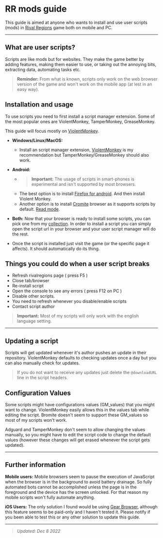 # RR mods guide

This guide is aimed at anyone who wants to install and use user scripts (mods) in [Rival Regions][rr] game both on mobile and PC.

---

## What are user scripts?

Scripts are like mods but for websites. They make the game better by adding features, making them easier to use, or taking out the annoying bits, extracting data, automating tasks etc.

> **Reminder:** From what is known, scripts only work on the web browser version of the game and won't work on the mobile app (at lest in an easy way).

## Installation and usage

To use scripts you need to first install a script manager extension. Some of the most popular ones are ViolentMonkey, TamperMonkey, GreaseMonkey.

This guide will focus mostly on [ViolentMonkey][vm].

- **Windows/Linux/MacOS:**

  - Install an script manager extension, [ViolentMonkey][vm] is my recommendation but TamperMonkey/GreaseMonkey should also work.

- **Android:**

  - > **Important:** The usage of scripts in smart-phones is experimental and isn't supported by most browsers.
  - The best option is to install [Firefox for android](https://play.google.com/store/apps/details?id=org.mozilla.firefox&hl=en&gl=US). And then install Violent Monkey.
  - Another option is to install [Cromite](https://github.com/uazo/cromite) browser as it supports scripts by default. [Read mode](https://telegra.ph/How-to-install-user-scripts-on-Android-using-Bromite-05-14).

- **Both:** Now that your browser is ready to install some scripts, you can pick one from my [collection][scripts]. In order to install a script you can simply open the script url in your browser and your user script manager will do the rest.

- Once the script is installed just visit the game (or the specific page it affects). It should automatically do its thing.

## Things you could do when a user script breaks

- Refresh rivalregions page ( press F5 )
- Close tab/browser
- Re-install script
- Open the console to see any errors ( press F12 on PC )
- Disable other scripts.
- You need to refresh whenever you disable/enable scripts
- Contact script author

> **Important:** Most of my scripts will only work with the english language setting.

---

## Updating a script

Scripts will get updated whenever it's author pushes an update in their repository. ViolentMonkey defaults to checking updates once a day but you can also manually check for updates.

> If you do not want to receive any updates just delete the `@downloadURL` line in the script headers.

## Configuration Values

Some scripts might have configurations values (GM_values) that you might want to change. ViolentMonkey easily allows this in the values tab while editing the script. Bromite doesn't seem to support these GM_values so most of my scripts won't work.

Adguard and TamperMonkey don't seem to allow changing the values manually, so you might have to edit the script code to change the default values (however these changes will get erased whenever the script gets updated).

---

## Further information

**Mobile users:** Mobile browsers seem to pause the execution of JavaScript when the browser is in the background to avoid battery drainage. So fully automated bots cannot be accomplished unless the page is in the foreground and the device has the screen unlocked. For that reason my mobile scripts won't fully automate anything.

**iOS Users:** The only solution I found would be using [Gear Browser][gear], although this feature seems to be paid-only and I haven't tested it. Please notify if you been able to test this or any other solution to update this guide.

[rr]: https://rivalregions.com
[kiwi]: https://play.google.com/store/apps/details?id=com.kiwibrowser.browser
[vm]: https://chrome.google.com/webstore/detail/violentmonkey/jinjaccalgkegednnccohejagnlnfdag
[values]: https://raw.githubusercontent.com/pbl0/refill_gold_rr/master/values.jpg
[adguard]: https://adguard.com/es/adguard-android/overview.html
[scripts]: https://rr-tools.eu/mods
[gear]: https://apps.apple.com/us/app/gear-browser/id1458962238
[stylus]: https://github.com/openstyles/stylus#releases

---

> _Updated: Dec 8 2022_
